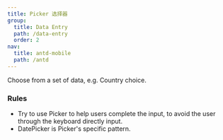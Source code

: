 ```yaml
---
title: Picker 选择器
group:
  title: Data Entry
  path: /data-entry
  order: 2
nav:
  title: antd-mobile
  path: /antd
---
```


Choose from a set of data, e.g. Country choice.

### Rules
- Try to use Picker to help users complete the input, to avoid the user through the keyboard directly input.
- DatePicker is Picker's specific pattern.

<code src="./demos/basic.tsx" />

<API/>